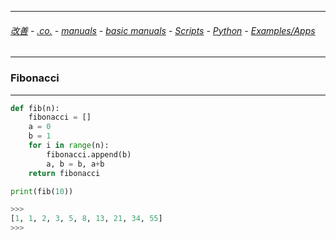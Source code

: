 

---

###### [改善](https://github.com/ttltrk/0C/blob/master/README.MD) - [.co.](https://github.com/ttltrk/PRG/blob/master/CODING.MD) - [manuals](https://github.com/ttltrk/PRG/blob/master/MAN.MD) - [basic manuals](https://github.com/ttltrk/PRG/blob/master/MANUALS.MD) - [Scripts](https://github.com/ttltrk/PRG/blob/master/PY/DOC/SC/SC.MD) - [Python](https://github.com/ttltrk/PRG/blob/master/PY/DOC/OPYM/OPYM.MD) - [Examples/Apps](https://github.com/ttltrk/PRG/blob/master/PY/DOC/OPYM/999_EXAMPLES/EXAM.MD)

---

### Fibonacci

---

```python
def fib(n):
    fibonacci = []
    a = 0
    b = 1
    for i in range(n):
        fibonacci.append(b)
        a, b = b, a+b
    return fibonacci

print(fib(10))

>>>
[1, 1, 2, 3, 5, 8, 13, 21, 34, 55]
>>>
```

